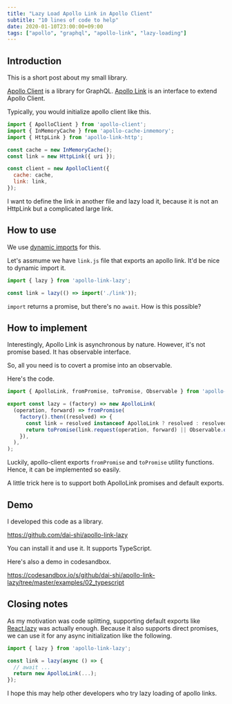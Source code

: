 ```yaml
---
title: "Lazy Load Apollo Link in Apollo Client"
subtitle: "10 lines of code to help"
date: 2020-01-10T23:00:00+09:00
tags: ["apollo", "graphql", "apollo-link", "lazy-loading"]
---
```


## Introduction

This is a short post about my small library.

[Apollo Client](https://github.com/apollographql/apollo-client)
is a library for GraphQL.
[Apollo Link](https://github.com/apollographql/apollo-link)
is an interface to extend Apollo Client.

Typically, you would initialize apollo client like this.

```js
import { ApolloClient } from 'apollo-client';
import { InMemoryCache } from 'apollo-cache-inmemory';
import { HttpLink } from 'apollo-link-http';

const cache = new InMemoryCache();
const link = new HttpLink({ uri });

const client = new ApolloClient({
  cache: cache,
  link: link,
});
```

I want to define the link in another file and lazy load it,
because it is not an HttpLink but a complicated large link.

## How to use

We use [dynamic imports](https://developer.mozilla.org/en-US/docs/Web/JavaScript/Reference/Statements/import) for this.

Let's assmume we have `link.js` file that exports an apollo link.
It'd be nice to dynamic import it.

```js
import { lazy } from 'apollo-link-lazy';

const link = lazy(() => import('./link'));
```

`import` returns a promise, but there's no `await`.
How is this possible?

## How to implement

Interestingly, Apollo Link is asynchronous by nature.
However, it's not promise based. It has observable interface.

So, all you need is to covert a promise into an observable.

Here's the code.

```js
import { ApolloLink, fromPromise, toPromise, Observable } from 'apollo-link';

export const lazy = (factory) => new ApolloLink(
  (operation, forward) => fromPromise(
    factory().then((resolved) => {
      const link = resolved instanceof ApolloLink ? resolved : resolved.default;
      return toPromise(link.request(operation, forward) || Observable.of());
    }),
  ),
);
```

Luckily, apollo-client exports `fromPromise` and `toPromise`
utility functions. Hence, it can be implemented so easily.

A little trick here is to support both ApolloLink promises and default exports.

## Demo

I developed this code as a library.

<https://github.com/dai-shi/apollo-link-lazy>

You can install it and use it. It supports TypeScript.

Here's also a demo in codesandbox.

<https://codesandbox.io/s/github/dai-shi/apollo-link-lazy/tree/master/examples/02_typescript>

## Closing notes

As my motivation was code splitting, supporting default exports like
[React.lazy](https://reactjs.org/docs/code-splitting.html#reactlazy)
was actually enough.
Because it also supports direct promises, we can use it for any
async initialization like the following.

```js
import { lazy } from 'apollo-link-lazy';

const link = lazy(async () => {
  // await ...
  return new ApolloLink(...);
});
```

I hope this may help other developers who try lazy loading of apollo links.
